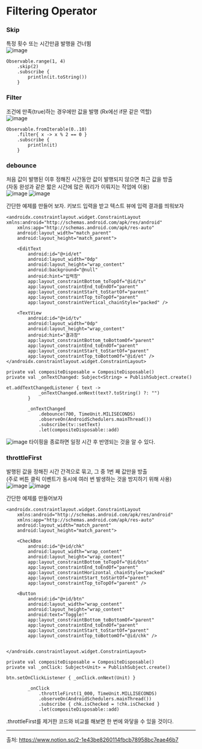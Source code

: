 # Filtering Operator
### Skip
특정 횟수 또는 시간만큼 발행을 건너뜀 <br>
![image](https://user-images.githubusercontent.com/91411447/162867879-ea5d0dfa-ed2c-4bf6-9345-545ce97dbf05.png)
```
Observable.range(1, 4)
    .skip(2)
    .subscribe {
        println(it.toString())
    }
```

### Filter
조건에 만족(true)하는 경우에만 값을 발행 (Rx에선 if문 같은 역할) <br>
![image](https://user-images.githubusercontent.com/91411447/162867992-722dc7fc-4c27-4420-890b-edde715b65db.png)
```
Observable.fromIterable(0..10)
    .filter{ x -> x % 2 == 0 }
    .subscribe {
        println(it)
    }
```

### debounce
처음 값이 발행된 이후 정해진 시간동안 값이 발행되지 않으면 최근 값을 방출 <br>
(자동 완성과 같은 짧은 시간에 많은 쿼리가 이뤄지는 작업에 이용) <br>
![image](https://user-images.githubusercontent.com/91411447/163091819-adfb3fbb-558d-49dc-8ccf-43c008d36586.png)
![image](https://user-images.githubusercontent.com/91411447/163091830-6e30a54c-1a7d-4bb7-9db1-e0898aae5719.png)

간단한 예제를 만들어 보자.
키보드 입력을 받고 텍스트 뷰에 입력 결과를 띄워보자
```
<androidx.constraintlayout.widget.ConstraintLayout xmlns:android="http://schemas.android.com/apk/res/android"
    xmlns:app="http://schemas.android.com/apk/res-auto"
    android:layout_width="match_parent"
    android:layout_height="match_parent">

    <EditText
        android:id="@+id/et"
        android:layout_width="0dp"
        android:layout_height="wrap_content"
        android:background="@null"
        android:hint="입력창"
        app:layout_constraintBottom_toTopOf="@id/tv"
        app:layout_constraintEnd_toEndOf="parent"
        app:layout_constraintStart_toStartOf="parent"
        app:layout_constraintTop_toTopOf="parent"
        app:layout_constraintVertical_chainStyle="packed" />

    <TextView
        android:id="@+id/tv"
        android:layout_width="0dp"
        android:layout_height="wrap_content"
        android:hint="결과창"
        app:layout_constraintBottom_toBottomOf="parent"
        app:layout_constraintEnd_toEndOf="parent"
        app:layout_constraintStart_toStartOf="parent"
        app:layout_constraintTop_toBottomOf="@id/et" />
</androidx.constraintlayout.widget.ConstraintLayout>
```
```
private val compositeDisposable = CompositeDisposable()
private val _onTextChanged: Subject<String> = PublishSubject.create()

et.addTextChangedListener { text ->
            _onTextChanged.onNext(text?.toString() ?: "")
        }
        
        _onTextChanged
            .debounce(700, TimeUnit.MILISECONDS)
            .observeOn(AndroidSchedulers.mainThread())
            .subscribe(tv::setText)
            .let(compositeDisposable::add)
```
![image](https://user-images.githubusercontent.com/91411447/163092217-9285d10a-ed59-45a7-a37d-d794f126eaac.png)
타이핑을 종료하면 일정 시간 후 반영되는 것을 알 수 있다.

### throttleFirst
발행된 값을 정해진 시간 간격으로 묶고, 그 중 1번 째 값만을 방출 <br>
(주로 버튼 클릭 이벤트가 동시에 여러 번 발생하는 것을 방지하기 위해 사용) <br>
![image](https://user-images.githubusercontent.com/91411447/163092306-58ee2def-cebd-4185-a31c-1d291046a0f4.png)
![image](https://user-images.githubusercontent.com/91411447/163092324-4676785d-43fa-43ca-baf0-e27d3564dd8b.png)

간단한 예제를 만들어보자
```
<androidx.constraintlayout.widget.ConstraintLayout
    xmlns:android="http://schemas.android.com/apk/res/android"
    xmlns:app="http://schemas.android.com/apk/res-auto"
    android:layout_width="match_parent"
    android:layout_height="match_parent">

    <CheckBox
        android:id="@+id/chk"
        android:layout_width="wrap_content"
        android:layout_height="wrap_content"
        app:layout_constraintBottom_toTopOf="@id/btn"
        app:layout_constraintEnd_toEndOf="parent"
        app:layout_constraintHorizontal_chainStyle="packed"
        app:layout_constraintStart_toStartOf="parent"
        app:layout_constraintTop_toTopOf="parent" />

    <Button
        android:id="@+id/btn"
        android:layout_width="wrap_content"
        android:layout_height="wrap_content"
        android:text="Toggle!"
        app:layout_constraintBottom_toBottomOf="parent"
        app:layout_constraintEnd_toEndOf="parent"
        app:layout_constraintStart_toStartOf="parent"
        app:layout_constraintTop_toBottomOf="@id/chk" />


</androidx.constraintlayout.widget.ConstraintLayout>
```
```
private val compositeDisposable = CompositeDisposable()
private val _onClick: Subject<Unit> = PublishSubject.create()

btn.setOnClickListener { _onClick.onNext(Unit) }

        _onClick
            .throttleFirst(1_000, TimeUnit.MILLISECONDS)
            .observeOn(AndroidSchedulers.mainThread())
            .subscribe { chk.isChecked = !chk.isChecked }
            .let(compositeDisposable::add)
```
.throttleFirst를 제거한 코드와 비교를 해보면 한 번에 와닿을 수 있을 것이다.



***
출처: https://www.notion.so/2-1e43be8260114fbcb78958bc7eae46b7
